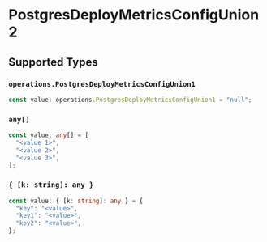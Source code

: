 # PostgresDeployMetricsConfigUnion2


## Supported Types

### `operations.PostgresDeployMetricsConfigUnion1`

```typescript
const value: operations.PostgresDeployMetricsConfigUnion1 = "null";
```

### `any[]`

```typescript
const value: any[] = [
  "<value 1>",
  "<value 2>",
  "<value 3>",
];
```

### `{ [k: string]: any }`

```typescript
const value: { [k: string]: any } = {
  "key": "<value>",
  "key1": "<value>",
  "key2": "<value>",
};
```

